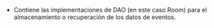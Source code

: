 * Contiene las implementaciones de DAO (en este caso Room) para el almacenamiento o recuperación de los datos de eventos.